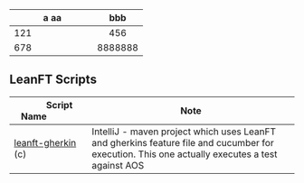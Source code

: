 |&nbsp;&nbsp;&nbsp;&nbsp;&nbsp;&nbsp;&nbsp;&nbsp;&nbsp;&nbsp;&nbsp;&nbsp;a aa&nbsp;&nbsp;&nbsp;&nbsp;&nbsp;&nbsp;&nbsp;&nbsp;&nbsp;&nbsp;&nbsp;|bbb|
|---|:---:|
|121|456|
|678|8888888|
## LeanFT Scripts
|&nbsp;&nbsp;&nbsp;&nbsp;&nbsp;&nbsp;&nbsp;&nbsp;&nbsp;Script Name&nbsp;&nbsp;&nbsp;&nbsp;&nbsp;&nbsp;&nbsp;&nbsp;&nbsp;&nbsp;&nbsp;&nbsp;| Note |
|----------------| ---------------------------------- |
| [leanft-gherkin](https://github.com/admpresales/leanft-gherkin) (c)| IntelliJ - maven project which uses LeanFT and gherkins feature file and cucumber for execution.  This one actually executes a test against AOS|

